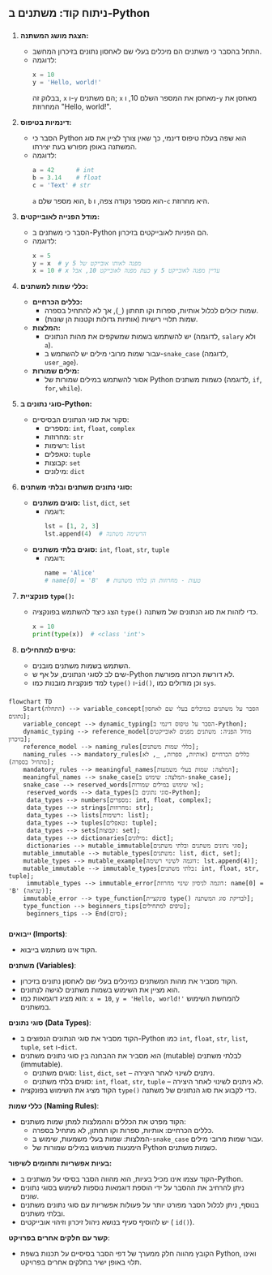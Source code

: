 ## ניתוח קוד: משתנים ב-Python

### **<algorithm>**

1.  **הצגת מושג המשתנה:**
    *   התחל בהסבר כי משתנים הם מיכלים בעלי שם לאחסון נתונים בזיכרון המחשב.
    *   לדוגמה:
        ```python
        x = 10
        y = 'Hello, world!'
        ```
        בבלוק זה, `x` ו-`y` הם משתנים; `x` מאחסן את המספר השלם 10, ו-`y` מאחסן את המחרוזת "Hello, world!".

2.  **דינמיות בטיפוס:**
    *   הסבר כי Python הוא שפה בעלת טיפוס דינמי, כך שאין צורך לציין את סוג המשתנה באופן מפורש בעת יצירתו.
    *   לדוגמה:
        ```python
        a = 42      # int
        b = 3.14    # float
        c = 'Text' # str
        ```
        `a` הוא מספר שלם, `b` הוא מספר נקודה צפה, ו-`c` היא מחרוזת.

3.  **מודל הפנייה לאובייקטים:**
    *   הסבר כי משתנים ב-Python הם הפניות לאובייקטים בזיכרון.
    *   לדוגמה:
        ```python
        x = 5
        y = x  # y מפנה לאותו אובייקט של 5
        x = 10 # x כעת מפנה לאובייקט 10, אבל y עדיין מפנה לאובייקט 5
        ```

4.  **כללי שמות למשתנים:**
    *   **כללים הכרחיים:**
        *   שמות יכולים לכלול אותיות, ספרות וקו תחתון (`_`), אך לא להתחיל בספרה.
        *   שמות תלויי רישיות (אותיות גדולות וקטנות הן שונות).
    *   **המלצות:**
        *   יש להשתמש בשמות שמשקפים את מהות הנתונים (לדוגמה, `salary` ולא `a`).
        *   עבור שמות מרובי מילים יש להשתמש ב-`snake_case` (לדוגמה, `user_age`).
    *   **מילים שמורות:**
        *   אסור להשתמש במילים שמורות של Python כשמות משתנים (לדוגמה, `if`, `for`, `while`).

5.  **סוגי נתונים ב-Python:**
    *   סקור את סוגי הנתונים הבסיסיים:
        *   מספרים: `int`, `float`, `complex`
        *   מחרוזות: `str`
        *   רשימות: `list`
        *   טאפלים: `tuple`
        *   קבוצות: `set`
        *   מילונים: `dict`

6.  **סוגי נתונים משתנים ובלתי משתנים:**
    *   **סוגים משתנים:** `list`, `dict`, `set`
        *   דוגמה:
            ```python
            lst = [1, 2, 3]
            lst.append(4)  # הרשימה משתנה
            ```
    *   **סוגים בלתי משתנים:** `int`, `float`, `str`, `tuple`
        *   דוגמה:
            ```python
            name = 'Alice'
            # name[0] = 'B'  # טעות - מחרוזות הן בלתי משתנות
            ```

7.  **פונקציית `type()`:**
    *   הצג כיצד להשתמש בפונקציה `type()` כדי לזהות את סוג הנתונים של משתנה.
        ```python
        x = 10
        print(type(x))  # <class 'int'>
        ```

8.  **טיפים למתחילים:**
    *   השתמש בשמות משתנים מובנים.
    *   שים לב לסוגי הנתונים, על אף ש-Python לא דורשת הכרזה מפורשת.
    *   למד פונקציות מובנות כמו `type()` ו-`id()`, וכן מודולים כמו `sys`.

### **<mermaid>**

```mermaid
flowchart TD
    Start(התחלה) --> variable_concept[הסבר על משתנים כמיכלים בעלי שם לאחסון נתונים];
    variable_concept --> dynamic_typing[הסבר על טיפוס דינמי ב-Python];
    dynamic_typing --> reference_model[מודל הפניה: משתנים מפנים לאובייקטים בזיכרון];
    reference_model --> naming_rules[כללי שמות משתנים];
    naming_rules --> mandatory_rules[כללים הכרחיים (אותיות, ספרות, _, לא מתחיל בספרה)];
    mandatory_rules --> meaningful_names[המלצה: שמות בעלי משמעות];
    meaningful_names --> snake_case[המלצה: שימוש ב-snake_case];
    snake_case --> reserved_words[אי שימוש במילים שמורות];
     reserved_words --> data_types[סוגי נתונים ב-Python];
     data_types --> numbers[מספרים: int, float, complex];
     data_types --> strings[מחרוזות: str];
     data_types --> lists[רשימות: list];
     data_types --> tuples[טאפלים: tuple];
     data_types --> sets[קבוצות: set];
     data_types --> dictionaries[מילונים: dict];
     dictionaries --> mutable_immutable[סוגי נתונים משתנים ובלתי משתנים];
    mutable_immutable --> mutable_types[משתנים: list, dict, set];
    mutable_types --> mutable_example[דוגמה לשינוי רשימה: lst.append(4)];
    mutable_immutable --> immutable_types[בלתי משתנים: int, float, str, tuple];
     immutable_types --> immutable_error[דוגמה לניסיון שינוי מחרוזת: name[0] = 'B' (שגיאה)];
    immutable_error --> type_function[פונקציית type() לבדיקת סוג המשתנה];
    type_function --> beginners_tips[טיפים למתחילים];
     beginners_tips --> End(סיום);
```

### **<explanation>**

**ייבואים (Imports)**:

*   הקוד אינו משתמש בייבוא.

**משתנים (Variables)**:

*   הקוד מסביר את מהות המשתנים כמיכלים בעלי שם לאחסון נתונים בזיכרון.
*   הוא מציין את השימוש בשמות משתנים לגישה לנתונים.
*   הוא מציג דוגמאות כמו: `x = 10`, `y = 'Hello, world!'` להמחשת השימוש במשתנים.

**סוגי נתונים (Data Types)**:

*   הקוד מסביר את סוגי הנתונים הנפוצים ב-Python כמו `int`, `float`, `str`, `list`, `tuple`, `set` ו-`dict`.
*   הוא מסביר את ההבחנה בין סוגי נתונים משתנים (mutable) לבלתי משתנים (immutable).
    *   סוגים משתנים: `list`, `dict`, `set` – ניתנים לשינוי לאחר היצירה.
    *   סוגים בלתי משתנים: `int`, `float`, `str`, `tuple` – לא ניתנים לשינוי לאחר היצירה.
*   הקוד מציג את השימוש בפונקציה `type()` כדי לקבוע את סוג הנתונים של משתנה.

**כללי שמות (Naming Rules)**:

*   הקוד מפרט את הכללים וההמלצות למתן שמות משתנים:
    *   כללים הכרחיים: אותיות, ספרות וקו תחתון, לא מתחיל בספרה.
    *   המלצות: שמות בעלי משמעות, שימוש ב-`snake_case` עבור שמות מרובי מילים.
    *   הימנעות משימוש במילים שמורות של Python כשמות משתנים.

**בעיות אפשריות ותחומים לשיפור:**

*   הקוד עצמו אינו מכיל בעיות, הוא מהווה הסבר בסיסי על משתנים ב-Python.
*   ניתן להרחיב את ההסבר על ידי הוספת דוגמאות נוספות לשימוש בסוגי נתונים שונים.
*   בנוסף, ניתן לכלול הסבר מפורט יותר על פעולות אפשריות עם סוגי נתונים משתנים ובלתי משתנים.
*   יש להוסיף סעיף בנושא ניהול זיכרון וזיהוי אובייקטים ( `id()`).

**קשר עם חלקים אחרים בפרויקט**:

*   הקובץ מהווה חלק ממערך של דפי הסבר בסיסיים על תכנות בשפת Python, ואינו תלוי באופן ישיר בחלקים אחרים בפרויקט.